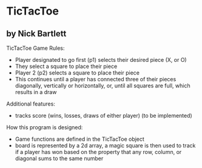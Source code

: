 # TicTacToe

## by Nick Bartlett

TicTacToe Game Rules:

- Player designated to go first (p1) selects their desired piece (X, or O)
- They select a square to place their piece
- Player 2 (p2) selects a square to place their piece
- This continues until a player has connected three of their pieces diagonally, vertically  or horizontally, or, until all squares are full, which results in a draw

Additional features:

- tracks score (wins, losses, draws of either player) (to be implemented)

How this program is designed: 

- Game functions are defined in the TicTacToe object
- board is represented by a 2d array, a magic square is then used to track if a player has
won based on the property that any row, column, or diagonal sums to the same number